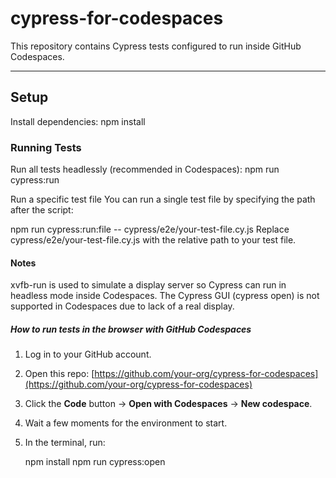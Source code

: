# cypress-for-codespaces

This repository contains Cypress tests configured to run inside GitHub Codespaces.

---

## Setup

Install dependencies:
npm install

### Running Tests

Run all tests headlessly (recommended in Codespaces):
npm run cypress:run

Run a specific test file
You can run a single test file by specifying the path after the script:

npm run cypress:run:file -- cypress/e2e/your-test-file.cy.js
Replace cypress/e2e/your-test-file.cy.js with the relative path to your test file.

#### Notes
xvfb-run is used to simulate a display server so Cypress can run in headless mode inside Codespaces.
The Cypress GUI (cypress open) is not supported in Codespaces due to lack of a real display.


##### How to run tests in the browser with GitHub Codespaces

1. Log in to your GitHub account.
2. Open this repo: [https://github.com/your-org/cypress-for-codespaces](https://github.com/your-org/cypress-for-codespaces)
3. Click the **Code** button → **Open with Codespaces** → **New codespace**.
4. Wait a few moments for the environment to start.
5. In the terminal, run:

   npm install
   npm run cypress:open